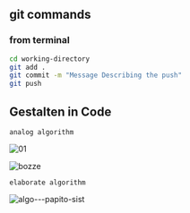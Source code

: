 ## git commands


### from terminal
```bash
cd working-directory
git add .  
git commit -m "Message Describing the push"
git push
```

## Gestalten in Code 

```
analog algorithm

```








![01](https://cloud.githubusercontent.com/assets/23034957/19771416/2c6749a4-9c63-11e6-8571-091066470f56.jpg)

![bozze](https://cloud.githubusercontent.com/assets/23034957/19812070/63ff4692-9d34-11e6-8252-78d4d66a9d92.jpg)


```
elaborate algorithm

```




![algo---papito-sist](https://cloud.githubusercontent.com/assets/23034957/19839450/55bdcab8-9ee2-11e6-8c5e-5ddb5920ad99.png)


 
